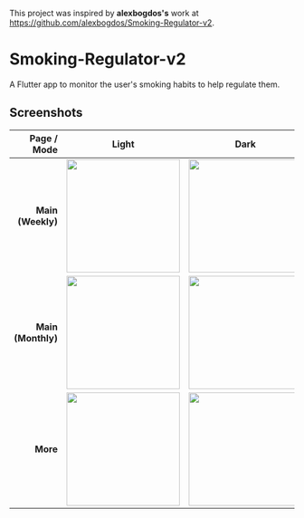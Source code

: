 This project was inspired by **alexbogdos's** work at https://github.com/alexbogdos/Smoking-Regulator-v2.

# Smoking-Regulator-v2

 A Flutter app to monitor the user's smoking habits to help regulate them.

## Screenshots

| Page / Mode        | Light                                                                                                                          | Dark                                                                                                                           | Amoled                                                                                                                         |
| ------------------:|:------------------------------------------------------------------------------------------------------------------------------:|:------------------------------------------------------------------------------------------------------------------------------:|:------------------------------------------------------------------------------------------------------------------------------:|
| **Main (Weekly)**  | <img src="https://user-images.githubusercontent.com/98696250/231439913-6601b0dd-b147-48f6-b3e9-77ed8b028e8e.jpg" width="200" > | <img src="https://user-images.githubusercontent.com/98696250/231440018-f07d8c71-a1f2-4d66-a16c-beb0bab1643c.jpg" width="200" > | <img src="https://user-images.githubusercontent.com/98696250/231440170-a81d3e8a-3803-4596-811b-d8a0e43e8f54.jpg" width="200" > |
| **Main (Monthly)** | <img src="https://user-images.githubusercontent.com/98696250/231439600-ff47bf1a-2d3d-4ccd-b1d2-884944302e02.jpg" width="200" > | <img src="https://user-images.githubusercontent.com/98696250/231440008-ed844d05-dd6e-4653-acf1-94e57495d613.jpg" width="200" > | <img src="https://user-images.githubusercontent.com/98696250/231440156-591a01e2-701d-46c3-9335-d3460c41c5d8.jpg" width="200" > |
| **More**           | <img src="https://user-images.githubusercontent.com/98696250/231439909-24ca785e-b1c5-420e-bae1-330d3c37c581.jpg" width="200" > | <img src="https://user-images.githubusercontent.com/98696250/231440016-6ef17438-bbbc-4ba2-8cde-23f881617111.jpg" width="200" > | <img src="https://user-images.githubusercontent.com/98696250/231440164-06b2f764-b67c-4956-be44-8dd01d1c4ac8.jpg" width="200" > |
